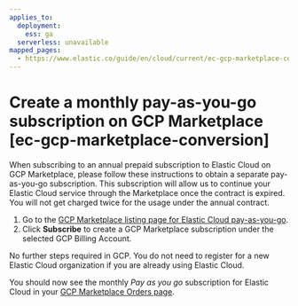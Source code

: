 ```yaml
---
applies_to:
  deployment:
    ess: ga
  serverless: unavailable
mapped_pages:
  - https://www.elastic.co/guide/en/cloud/current/ec-gcp-marketplace-conversion.html
---
```


# Create a monthly pay-as-you-go subscription on GCP Marketplace [ec-gcp-marketplace-conversion]

When subscribing to an annual prepaid subscription to Elastic Cloud on GCP Marketplace, please follow these instructions to obtain a separate pay-as-you-go subscription. This subscription will allow us to continue your Elastic Cloud service through the Marketplace once the contract is expired. You will not get charged twice for the usage under the annual contract.

1. Go to the [GCP Marketplace listing page for Elastic Cloud pay-as-you-go](https://console.cloud.google.com/marketplace/product/elastic-prod/elastic-cloud).
2. Click **Subscribe** to create a GCP Marketplace subscription under the selected GCP Billing Account.

No further steps required in GCP. You do not need to register for a new Elastic Cloud organization if you are already using Elastic Cloud.

You should now see the monthly *Pay as you go* subscription for Elastic Cloud in your [GCP Marketplace Orders page](https://console.cloud.google.com/marketplace/orders).

